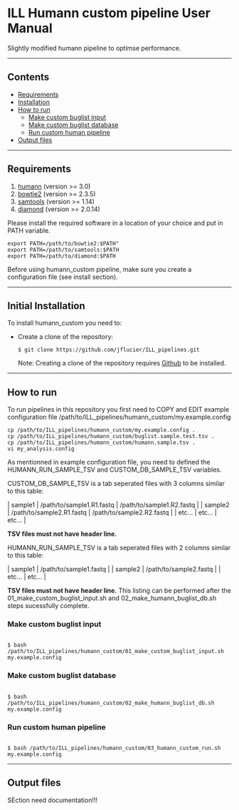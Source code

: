 # ILL Humann custom pipeline User Manual

Slightly modified humann pipeline to optimse performance.

----

## Contents ##

* [Requirements](#requirements)
* [Installation](#initial-installation)
* [How to run](#how-to-run)
    * [Make custom buglist input](#make-custom-buglist-input)
    * [Make custom buglist database](#make-custom-buglist-database)
    * [Run custom human pipeline](#run-pipeline)
* [Output files](#output-files)

----

## Requirements ##

1. [humann](https://huttenhower.sph.harvard.edu/humann/) (version >= 3.0)
2. [bowtie2](http://bowtie-bio.sourceforge.net/bowtie2/index.shtml) (version >= 2.3.5)
3. [samtools](http://www.htslib.org/) (version >= 1.14)
4. [diamond](https://github.com/bbuchfink/diamond) (version >= 2.0.14)

Please install the required software in a location of your choice and put in PATH variable.

```
export PATH=/path/to/bowtie2:$PATH"
export PATH=/path/to/samtools:$PATH
export PATH=/path/to/diamond:$PATH
```

Before using humann_custom pipeline, make sure you create a configuration file (see install section).

----

## Initial Installation ##

To install humann_custom you need to:

* Create a clone of the repository:

    ``$ git clone https://github.com/jflucier/ILL_pipelines.git ``

    Note: Creating a clone of the repository requires [Github](https://github.com/) to be installed.


----

## How to run ##

To run pipelines in this repository you first need to COPY and EDIT example configuration
file /path/to/ILL_pipelines/humann_custom/my.example.config

```
cp /path/to/ILL_pipelines/humann_custom/my.example.config .
cp /path/to/ILL_pipelines/humann_custom/buglist.sample.test.tsv .
cp /path/to/ILL_pipelines/humann_custom/humann.sample.tsv .
vi my_analysis.config
```

As mentionned in example configuration file, you need to defined the HUMANN_RUN_SAMPLE_TSV and CUSTOM_DB_SAMPLE_TSV variables.

CUSTOM_DB_SAMPLE_TSV is a tab seperated files with 3 columns similar to this table:

| sample1 	| /path/to/sample1.R1.fastq 	| /path/to/sample1.R2.fastq 	|
| sample2 	| /path/to/sample2.R1.fastq 	| /path/to/sample2.R2.fastq 	|
| etc...  	| etc...                    	| etc...                    	|

**TSV files must not have header line.**

HUMANN_RUN_SAMPLE_TSV is a tab seperated files with 2 columns similar to this table:

| sample1 	| /path/to/sample1.fastq 	|
| sample2 	| /path/to/sample2.fastq 	|
| etc...  	| etc...                 	|

**TSV files must not have header line.** This listing can be performed after the 01_make_custom_buglist_input.sh
and 02_make_humann_buglist_db.sh steps sucessfully complete.


### Make custom buglist input ###

```

$ bash /path/to/ILL_pipelines/humann_custom/01_make_custom_buglist_input.sh my.example.config

```

### Make custom buglist database ###

```

$ bash /path/to/ILL_pipelines/humann_custom/02_make_humann_buglist_db.sh my.example.config

```

### Run custom human pipeline ###

```

$ bash /path/to/ILL_pipelines/humann_custom/03_humann_custom_run.sh my.example.config

```


----

## Output files ##

SEction need documentation!!!
